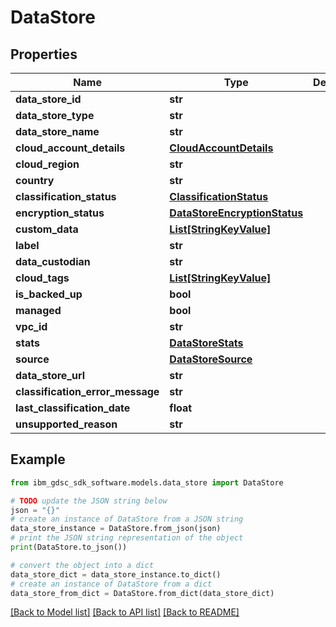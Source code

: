 # DataStore


## Properties

Name | Type | Description | Notes
------------ | ------------- | ------------- | -------------
**data_store_id** | **str** |  | 
**data_store_type** | **str** |  | 
**data_store_name** | **str** |  | 
**cloud_account_details** | [**CloudAccountDetails**](CloudAccountDetails.md) |  | 
**cloud_region** | **str** |  | [optional] 
**country** | **str** |  | [optional] 
**classification_status** | [**ClassificationStatus**](ClassificationStatus.md) |  | [optional] 
**encryption_status** | [**DataStoreEncryptionStatus**](DataStoreEncryptionStatus.md) |  | [optional] 
**custom_data** | [**List[StringKeyValue]**](StringKeyValue.md) |  | [optional] 
**label** | **str** |  | [optional] 
**data_custodian** | **str** |  | [optional] 
**cloud_tags** | [**List[StringKeyValue]**](StringKeyValue.md) |  | [optional] 
**is_backed_up** | **bool** |  | [optional] 
**managed** | **bool** |  | [optional] 
**vpc_id** | **str** |  | [optional] 
**stats** | [**DataStoreStats**](DataStoreStats.md) |  | [optional] 
**source** | [**DataStoreSource**](DataStoreSource.md) |  | [optional] 
**data_store_url** | **str** |  | [optional] 
**classification_error_message** | **str** |  | [optional] 
**last_classification_date** | **float** |  | [optional] 
**unsupported_reason** | **str** |  | [optional] 

## Example

```python
from ibm_gdsc_sdk_software.models.data_store import DataStore

# TODO update the JSON string below
json = "{}"
# create an instance of DataStore from a JSON string
data_store_instance = DataStore.from_json(json)
# print the JSON string representation of the object
print(DataStore.to_json())

# convert the object into a dict
data_store_dict = data_store_instance.to_dict()
# create an instance of DataStore from a dict
data_store_from_dict = DataStore.from_dict(data_store_dict)
```
[[Back to Model list]](../README.md#documentation-for-models) [[Back to API list]](../README.md#documentation-for-api-endpoints) [[Back to README]](../README.md)


